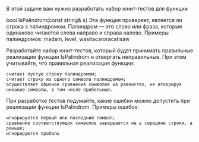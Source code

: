 В этой задаче вам нужно разработать набор юнит-тестов для функции

bool IsPalindrom(const string& s)
Эта функция проверяет, является ли строка s палиндромом. Палиндром — это слово или фраза, которые одинаково читаются слева направо и справа налево. Примеры палиндромов: madam, level, wasitacaroracatisaw

Разработайте набор юнит-тестов, который будет принимать правильные реализации функции IsPalindrom и отвергать неправильные. При этом учитывайте, что правильная реализация функции:
```
считает пустую строку палиндромом;
считает строку из одного символа палиндромом;
осуществляет обычное сравнение символов на равенство, не игнорируя никакие символы, в том числе пробельные.
```
При разработке тестов подумайте, какие ошибки можно допустить при реализации функции IsPalindrom. Примеры ошибок:
```
игнорируется первый или последний символ;
сравнение соответствующих символов завершается не в середине строки, а раньше;
игнорируются пробелы
```
